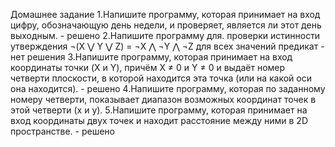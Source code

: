 Домашнее задание
1.Напишите программу, которая принимает на вход цифру, обозначающую день недели, 
и проверяет, является ли этот день выходным. - решено
2.Напишите программу для. проверки истинности утверждения 
 ¬(X ⋁ Y ⋁ Z) = ¬X ⋀ ¬Y ⋀ ¬Z для всех значений предикат - нет решения
3.Напишите программу, которая принимает на вход координаты точки (X и Y),
причём X ≠ 0 и Y ≠ 0 и выдаёт номер четверти плоскости, 
 в которой находится эта точка (или на какой оси она находится). - решено
4.Напишите программу, которая по заданному номеру четверти,
  показывает диапазон возможных координат точек в этой четверти (x и y).
5.Напишите программу, которая принимает на вход координаты двух точек 
 и находит расстояние между ними в 2D пространстве. - решено